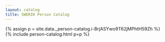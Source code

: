 ```yaml
---
layout: catalog
title: SWERIK Person Catalog
---
```

{% assign p = site.data._person-catalog.i-BrjASYwo9T62jMPhtH59Zh %}
{% include person-catalog.html p=p %}

